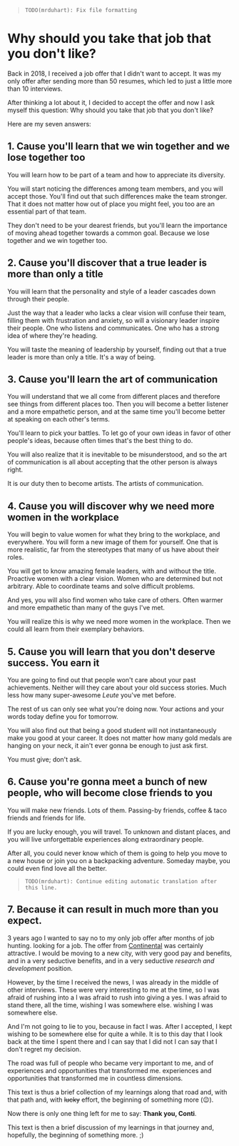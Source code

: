 > `TODO(mrduhart): Fix file formatting`

# Why should you take that job that you don't like?

<!-- Intro -->

Back in 2018, I received a job offer that I didn't want to accept. It was my only
offer after sending more than 50 resumes, which led to just a little more than
10 interviews.

After thinking a lot about it, I decided to accept the offer and now I ask
myself this question: Why should you take that job that you don't like?

Here are my seven answers:

<!-- Team -->

## 1. Cause you'll learn that we win together and we lose together too

You will learn how to be part of a team and how to appreciate its diversity.

You will start noticing the differences among team members, and you will accept
those. You'll find out that such differences make the team stronger. That it
does not matter how out of place you might feel, you too are an essential part
of that team.

They don't need to be your dearest friends, but you'll learn the importance of
moving ahead together towards a common goal. Because we lose together and we win
together too.

<!-- Leadership -->

## 2. Cause you'll discover that a true leader is more than only a title

You will learn that the personality and style of a leader cascades down through
their people.

Just the way that a leader who lacks a clear vision will confuse their team,
filling them with frustration and anxiety, so will a visionary leader inspire
their people. One who listens and communicates. One who has a strong idea of
where they're heading.

You will taste the meaning of leadership by yourself, finding out that a true
leader is more than only a title. It's a way of being.

<!-- Patience and communication -->

## 3. Cause you'll learn the art of communication

You will understand that we all come from different places and therefore see
things from different places too. Then you will become a better listener and a
more empathetic person, and at the same time you'll become better at speaking on
each other's terms.

You'll learn to pick your battles. To let go of your own ideas in favor of other
people's ideas, because often times that's the best thing to do.

You will also realize that it is inevitable to be misunderstood, and so the art
of communication is all about accepting that the other person is always right.

It is our duty then to become artists. The artists of communication.

<!-- Women -->

## 4. Cause you will discover why we need more women in the workplace

You will begin to value women for what they bring to the workplace, and
everywhere. You will form a new image of them for yourself. One that is more
realistic, far from the stereotypes that many of us have about their roles.

You will get to know amazing female leaders, with and without the title.
Proactive women with a clear vision. Women who are determined but not arbitrary.
Able to coordinate teams and solve difficult problems.

And yes, you will also find women who take care of others. Often warmer and more
empathetic than many of the guys I've met.

You will realize this is why we need more women in the workplace. Then we could
all learn from their exemplary behaviors.

<!-- Give, don't ask -->

## 5. Cause you will learn that you don't deserve success. You earn it

You are going to find out that people won't care about your past achievements. Neither will they care about your old success stories. Much less how many super-awesome *Leute* you've met before.

The rest of us can only see what you're doing now. Your actions and your words today define you for tomorrow.

You will also find out that being a good student will not instantaneously make you good at your career. It does not matter how many gold medals are hanging on your neck, it ain't ever gonna be enough to just ask first.

You must give; don't ask.

<!-- Friends -->

## 6. Cause you're gonna meet a bunch of new people, who will become close friends to you

You will make new friends. Lots of them. Passing-by friends, coffee & taco friends and friends for life.

If you are lucky enough, you will travel. To unknown and distant places, and you will live unforgettable experiences along extraordinary people.

After all, you could never know which of them is going to help you move to a new house or join you on a backpacking adventure. Someday maybe, you could even find love all the better.

> `TODO(mrduhart): Continue editing automatic translation after this line.`

<!-- Finish -->

## 7. Because it can result in much more than you expect.

3 years ago I wanted to say no to my only job offer after months of job hunting.
looking for a job. The offer from
[Continental](https://www.continental-jobs.com/) was certainly attractive. I
would be moving to a new city, with very good pay and benefits, and in a very
seductive benefits, and in a very seductive _research and development_ position.

However, by the time I received the news, I was already in the middle of other
interviews. These were very interesting to me at the time, so I was afraid of
rushing into a I was afraid to rush into giving a yes. I was afraid to stand
there, all the time, wishing I was somewhere else. wishing I was somewhere else.

And I'm not going to lie to you, because in fact I was. After I accepted, I kept
wishing to be somewhere else for quite a while. It is to this day that I look
back at the time I spent there and I can say that I did not I can say that I
don't regret my decision.

The road was full of people who became very important to me, and of experiences
and opportunities that transformed me. experiences and opportunities that
transformed me in countless dimensions.

This text is thus a brief collection of my learnings along that road and, with
that path and, with ~~lucky~~ effort, the beginning of something more (😉).

Now there is only one thing left for me to say: **Thank you, Conti**.

<!-- ####################################################################### -->

This text is then a brief discussion of my learnings in that journey and,
hopefully, the beginning of something more. ;)
